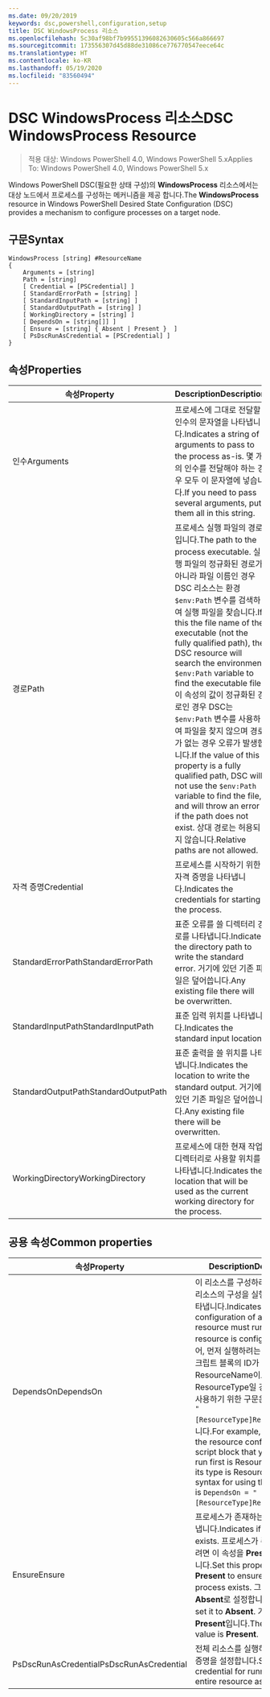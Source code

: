 ```yaml
---
ms.date: 09/20/2019
keywords: dsc,powershell,configuration,setup
title: DSC WindowsProcess 리소스
ms.openlocfilehash: 5c30af98bf7b99551396082630605c566a866697
ms.sourcegitcommit: 173556307d45d88de31086ce776770547eece64c
ms.translationtype: HT
ms.contentlocale: ko-KR
ms.lasthandoff: 05/19/2020
ms.locfileid: "83560494"
---
```

# <a name="dsc-windowsprocess-resource"></a><span data-ttu-id="39135-103">DSC WindowsProcess 리소스</span><span class="sxs-lookup"><span data-stu-id="39135-103">DSC WindowsProcess Resource</span></span>

> <span data-ttu-id="39135-104">적용 대상: Windows PowerShell 4.0, Windows PowerShell 5.x</span><span class="sxs-lookup"><span data-stu-id="39135-104">Applies To: Windows PowerShell 4.0, Windows PowerShell 5.x</span></span>

<span data-ttu-id="39135-105">Windows PowerShell DSC(필요한 상태 구성)의 **WindowsProcess** 리소스에서는 대상 노드에서 프로세스를 구성하는 메커니즘을 제공 합니다.</span><span class="sxs-lookup"><span data-stu-id="39135-105">The **WindowsProcess** resource in Windows PowerShell Desired State Configuration (DSC) provides a mechanism to configure processes on a target node.</span></span>

## <a name="syntax"></a><span data-ttu-id="39135-106">구문</span><span class="sxs-lookup"><span data-stu-id="39135-106">Syntax</span></span>

```Syntax
WindowsProcess [string] #ResourceName
{
    Arguments = [string]
    Path = [string]
    [ Credential = [PSCredential] ]
    [ StandardErrorPath = [string] ]
    [ StandardInputPath = [string] ]
    [ StandardOutputPath = [string] ]
    [ WorkingDirectory = [string] ]
    [ DependsOn = [string[]] ]
    [ Ensure = [string] { Absent | Present }  ]
    [ PsDscRunAsCredential = [PSCredential] ]
}
```

## <a name="properties"></a><span data-ttu-id="39135-107">속성</span><span class="sxs-lookup"><span data-stu-id="39135-107">Properties</span></span>

|<span data-ttu-id="39135-108">속성</span><span class="sxs-lookup"><span data-stu-id="39135-108">Property</span></span> |<span data-ttu-id="39135-109">Description</span><span class="sxs-lookup"><span data-stu-id="39135-109">Description</span></span> |
|---|---|
|<span data-ttu-id="39135-110">인수</span><span class="sxs-lookup"><span data-stu-id="39135-110">Arguments</span></span> |<span data-ttu-id="39135-111">프로세스에 그대로 전달할 인수의 문자열을 나타냅니다.</span><span class="sxs-lookup"><span data-stu-id="39135-111">Indicates a string of arguments to pass to the process as-is.</span></span> <span data-ttu-id="39135-112">몇 개의 인수를 전달해야 하는 경우 모두 이 문자열에 넣습니다.</span><span class="sxs-lookup"><span data-stu-id="39135-112">If you need to pass several arguments, put them all in this string.</span></span> |
|<span data-ttu-id="39135-113">경로</span><span class="sxs-lookup"><span data-stu-id="39135-113">Path</span></span> |<span data-ttu-id="39135-114">프로세스 실행 파일의 경로입니다.</span><span class="sxs-lookup"><span data-stu-id="39135-114">The path to the process executable.</span></span> <span data-ttu-id="39135-115">실행 파일의 정규화된 경로가 아니라 파일 이름인 경우 DSC 리소스는 환경 `$env:Path` 변수를 검색하여 실행 파일을 찾습니다.</span><span class="sxs-lookup"><span data-stu-id="39135-115">If this the file name of the executable (not the fully qualified path), the DSC resource will search the environment `$env:Path` variable to find the executable file.</span></span> <span data-ttu-id="39135-116">이 속성의 값이 정규화된 경로인 경우 DSC는 `$env:Path` 변수를 사용하여 파일을 찾지 않으며 경로가 없는 경우 오류가 발생합니다.</span><span class="sxs-lookup"><span data-stu-id="39135-116">If the value of this property is a fully qualified path, DSC will not use the `$env:Path` variable to find the file, and will throw an error if the path does not exist.</span></span> <span data-ttu-id="39135-117">상대 경로는 허용되지 않습니다.</span><span class="sxs-lookup"><span data-stu-id="39135-117">Relative paths are not allowed.</span></span> |
|<span data-ttu-id="39135-118">자격 증명</span><span class="sxs-lookup"><span data-stu-id="39135-118">Credential</span></span> |<span data-ttu-id="39135-119">프로세스를 시작하기 위한 자격 증명을 나타냅니다.</span><span class="sxs-lookup"><span data-stu-id="39135-119">Indicates the credentials for starting the process.</span></span> |
|<span data-ttu-id="39135-120">StandardErrorPath</span><span class="sxs-lookup"><span data-stu-id="39135-120">StandardErrorPath</span></span> |<span data-ttu-id="39135-121">표준 오류를 쓸 디렉터리 경로를 나타냅니다.</span><span class="sxs-lookup"><span data-stu-id="39135-121">Indicates the directory path to write the standard error.</span></span> <span data-ttu-id="39135-122">거기에 있던 기존 파일은 덮어씁니다.</span><span class="sxs-lookup"><span data-stu-id="39135-122">Any existing file there will be overwritten.</span></span> |
|<span data-ttu-id="39135-123">StandardInputPath</span><span class="sxs-lookup"><span data-stu-id="39135-123">StandardInputPath</span></span> |<span data-ttu-id="39135-124">표준 입력 위치를 나타냅니다.</span><span class="sxs-lookup"><span data-stu-id="39135-124">Indicates the standard input location.</span></span> |
|<span data-ttu-id="39135-125">StandardOutputPath</span><span class="sxs-lookup"><span data-stu-id="39135-125">StandardOutputPath</span></span> |<span data-ttu-id="39135-126">표준 출력을 쓸 위치를 나타냅니다.</span><span class="sxs-lookup"><span data-stu-id="39135-126">Indicates the location to write the standard output.</span></span> <span data-ttu-id="39135-127">거기에 있던 기존 파일은 덮어씁니다.</span><span class="sxs-lookup"><span data-stu-id="39135-127">Any existing file there will be overwritten.</span></span> |
|<span data-ttu-id="39135-128">WorkingDirectory</span><span class="sxs-lookup"><span data-stu-id="39135-128">WorkingDirectory</span></span> |<span data-ttu-id="39135-129">프로세스에 대한 현재 작업 디렉터리로 사용할 위치를 나타냅니다.</span><span class="sxs-lookup"><span data-stu-id="39135-129">Indicates the location that will be used as the current working directory for the process.</span></span> |

## <a name="common-properties"></a><span data-ttu-id="39135-130">공용 속성</span><span class="sxs-lookup"><span data-stu-id="39135-130">Common properties</span></span>

|<span data-ttu-id="39135-131">속성</span><span class="sxs-lookup"><span data-stu-id="39135-131">Property</span></span> |<span data-ttu-id="39135-132">Description</span><span class="sxs-lookup"><span data-stu-id="39135-132">Description</span></span> |
|---|---|
|<span data-ttu-id="39135-133">DependsOn</span><span class="sxs-lookup"><span data-stu-id="39135-133">DependsOn</span></span> |<span data-ttu-id="39135-134">이 리소스를 구성하려면 먼저 다른 리소스의 구성을 실행해야 함을 나타냅니다.</span><span class="sxs-lookup"><span data-stu-id="39135-134">Indicates that the configuration of another resource must run before this resource is configured.</span></span> <span data-ttu-id="39135-135">예를 들어, 먼저 실행하려는 리소스 구성 스크립트 블록의 ID가 ResourceName이고 해당 형식이 ResourceType일 경우, 이 속성을 사용하기 위한 구문은 `DependsOn = "[ResourceType]ResourceName"`입니다.</span><span class="sxs-lookup"><span data-stu-id="39135-135">For example, if the ID of the resource configuration script block that you want to run first is ResourceName and its type is ResourceType, the syntax for using this property is `DependsOn = "[ResourceType]ResourceName"`.</span></span> |
|<span data-ttu-id="39135-136">Ensure</span><span class="sxs-lookup"><span data-stu-id="39135-136">Ensure</span></span> |<span data-ttu-id="39135-137">프로세스가 존재하는지 여부를 나타냅니다.</span><span class="sxs-lookup"><span data-stu-id="39135-137">Indicates if the process exists.</span></span> <span data-ttu-id="39135-138">프로세스가 존재하도록 하려면 이 속성을 **Present**로 설정합니다.</span><span class="sxs-lookup"><span data-stu-id="39135-138">Set this property to **Present** to ensure that the process exists.</span></span> <span data-ttu-id="39135-139">그렇지 않으면, **Absent**로 설정합니다.</span><span class="sxs-lookup"><span data-stu-id="39135-139">Otherwise, set it to **Absent**.</span></span> <span data-ttu-id="39135-140">기본값은 **Present**입니다.</span><span class="sxs-lookup"><span data-stu-id="39135-140">The default value is **Present**.</span></span> |
|<span data-ttu-id="39135-141">PsDscRunAsCredential</span><span class="sxs-lookup"><span data-stu-id="39135-141">PsDscRunAsCredential</span></span> |<span data-ttu-id="39135-142">전체 리소스를 실행하기 위한 자격 증명을 설정합니다.</span><span class="sxs-lookup"><span data-stu-id="39135-142">Sets the credential for running the entire resource as.</span></span> |
